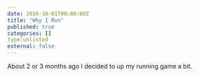 ```yaml
---
date: 2016-10-01T00:00:00Z
title: "Why I Run"
published: true
categories: []
type:unlisted
external: false
---
```


About 2 or 3 months ago I decided to up my running game a bit.  